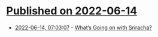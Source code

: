 # [Published on 2022-06-14](index.md)

* [2022-06-14, 07:03:07](https://news.ycombinator.com/item?id=31735636) - [What’s Going on with Sriracha?](https://www.grid.news/story/economy/2022/06/13/whats-going-on-with-sriracha/)
